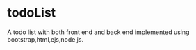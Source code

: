 # todoList

A todo list with both front end and back end implemented using bootstrap,html,ejs,node js.
